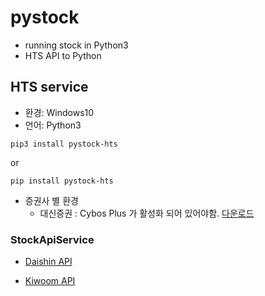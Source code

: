 # pystock
- running stock in Python3
- HTS API to Python

## HTS service

- 환경: Windows10
- 언어: Python3 

```
pip3 install pystock-hts
```
or
```
pip install pystock-hts
```

- 증권사 별 환경
    - 대신증권 : Cybos Plus 가 활성화 되어 있어야함. [다운로드](https://money2.daishin.com/E5/WTS/Customer/GuideTrading/DW_CybosPlus_Page.aspx?p=8812&v=8632&m=9508)

### StockApiService

- [Daishin API](Documents/daishin.md)

- [Kiwoom API](Documents/Kiwoom.md)